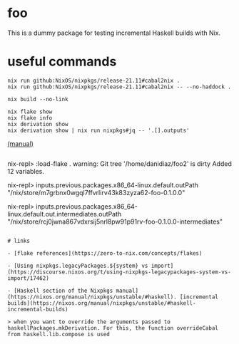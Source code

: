# foo

This is a dummy package for testing incremental Haskell builds with Nix.

# useful commands

```
nix run github:NixOS/nixpkgs/release-21.11#cabal2nix .
nix run github:NixOS/nixpkgs/release-21.11#cabal2nix -- --no-haddock .
```

```
nix build --no-link
```

```
nix flake show
nix flake info
nix derivation show
nix derivation show | nix run nixpkgs#jq -- '.[].outputs'
```
[(manual)](https://nixos.org/manual/nix/stable/command-ref/new-cli/nix3-flake)
```

```
nix-repl> :load-flake .
warning: Git tree '/home/danidiaz/foo2' is dirty
Added 12 variables.

nix-repl> inputs.previous.packages.x86_64-linux.default.outPath
"/nix/store/m7grbnx0wgql7ffvrlirv43k83zyza62-foo-0.1.0.0"

nix-repl> inputs.previous.packages.x86_64-linux.default.out.intermediates.outPath
"/nix/store/rcj0jwna867vdxrsij5nrl8pw91p91rv-foo-0.1.0.0-intermediates"
```

# links 

- [flake references](https://zero-to-nix.com/concepts/flakes)

- [Using nixpkgs.legacyPackages.${system} vs import](https://discourse.nixos.org/t/using-nixpkgs-legacypackages-system-vs-import/17462)

- [Haskell section of the Nixpkgs manual](https://nixos.org/manual/nixpkgs/unstable/#haskell). [incremental builds](https://nixos.org/manual/nixpkgs/unstable/#haskell-incremental-builds)

> when you want to override the arguments passed to haskellPackages.mkDerivation. For this, the function overrideCabal from haskell.lib.compose is used

